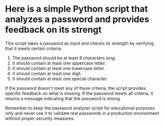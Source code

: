 # Here is a simple Python script that analyzes a password and provides feedback on its strengt

This script takes a password as input and checks its strength by verifying that it meets certain criteria:

1. The password should be at least 8 characters long.
2. It should contain at least one uppercase letter.
3. It should contain at least one lowercase letter.
4. It should contain at least one digit.
5. It should contain at least one special character.

If the password doesn't meet any of these criteria, the script provides specific feedback on what is missing. If the password meets all criteria, it returns a message indicating that the password is strong.

Remember to keep the password analyzer script for educational purposes only and never use it to validate real passwords in a production environment without proper security measures.
